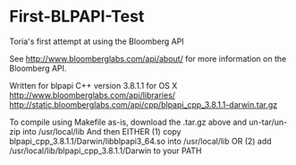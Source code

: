 First-BLPAPI-Test
=================

Toria's first attempt at using the Bloomberg API

See http://www.bloomberglabs.com/api/about/ for more information on the Bloomberg API.

Written for blpapi C++ version 3.8.1.1 for OS X
http://www.bloomberglabs.com/api/libraries/
http://static.bloomberglabs.com/api/cpp/blpapi_cpp_3.8.1.1-darwin.tar.gz

To compile using Makefile as-is, download the .tar.gz above and un-tar/un-zip into /usr/local/lib
And then EITHER (1) copy blpapi_cpp_3.8.1.1/Darwin/libblpapi3_64.so into /usr/local/lib
         OR     (2) add /usr/local/lib/blpapi_cpp_3.8.1.1/Darwin to your PATH
